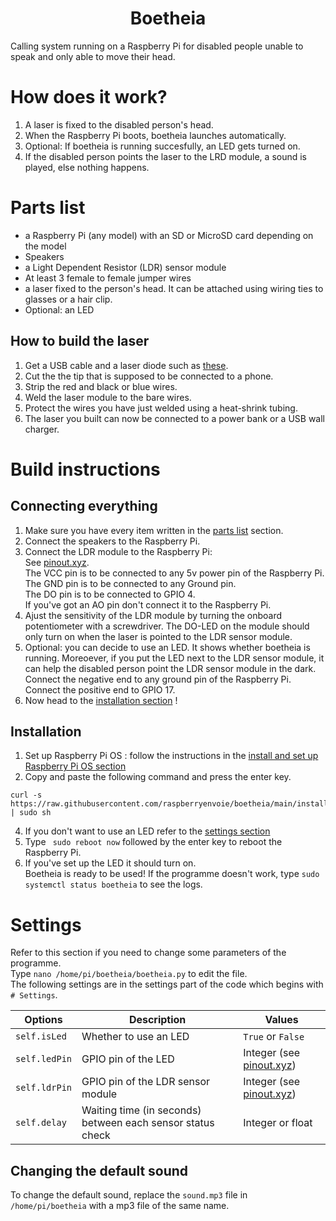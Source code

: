 <h1 align="center">Boetheia</h1>
<p>Calling system running on a Raspberry Pi for disabled people unable to speak and only able to move their head.</p>

# How does it work?
1. A laser is fixed to the disabled person's head.
2. When the Raspberry Pi boots, boetheia launches automatically.
3. Optional: If boetheia is running succesfully, an LED gets turned on.
4. If the disabled person points the laser to the LRD module, a sound is played, else nothing happens.

# Parts list
- a Raspberry Pi (any model) with an SD or MicroSD card depending on the model
- Speakers
- a Light Dependent Resistor (LDR) sensor module
- At least 3 female to female jumper wires
- a laser fixed to the person's head. It can be attached using wiring ties to glasses or a hair clip.
- Optional: an LED

## How to build the laser
1. Get a USB cable and a laser diode such as [these](https://www.amazon.com/HiLetgo-10pcs-650nm-Diode-Laser/dp/B071FT9HSV).
2. Cut the the tip that is supposed to be connected to a phone.
3. Strip the red and black or blue wires.
4. Weld the laser module to the bare wires.
5. Protect the wires you have just welded using a heat-shrink tubing.
6. The laser you built can now be connected to a power bank or a USB wall charger.

# Build instructions

## Connecting everything
1. Make sure you have every item written in the [parts list](https://github.com/raspberryenvoie/boetheia#parts-list) section.
2. Connect the speakers to the Raspberry Pi.
3. Connect the LDR module to the Raspberry Pi: \
See [pinout.xyz](https://pinout.xyz/). \
The VCC pin is to be connected to any 5v power pin of the Raspberry Pi. \
The GND pin is to be connected to any Ground pin. \
The DO pin is to be connected to GPIO 4. \
If you've got an AO pin don't connect it to the Raspberry Pi.
4. Ajust the sensitivity of the LDR module by turning the onboard potentiometer with a screwdriver. The DO-LED on the module should only turn on when the laser is pointed to the LDR sensor module.
5. Optional: you can decide to use an LED. It shows whether boetheia is running. Moreoever, if you put the LED next to the LDR sensor module, it can help the disabled person point the LDR sensor module in the dark. \
Connect the negative end to any ground pin of the Raspberry Pi.\
Connect the positive end to GPIO 17.
6. Now head to the [installation section](https://github.com/raspberryenvoie/boetheia#installation) !

## Installation
1. Set up Raspberry Pi OS : follow the instructions in the [install and set up Raspberry Pi OS section](https://github.com/raspberryenvoie/piRa1n/wiki/Install-piRa1n-on-a-Raspberry-Pi-4#1-install-and-set-up-raspberry-pi-os)
2. Copy and paste the following command and press the enter key.
```
curl -s https://raw.githubusercontent.com/raspberryenvoie/boetheia/main/install.sh | sudo sh
```
4. If you don't want to use an LED refer to the [settings section](https://github.com/raspberryenvoie/boetheia#parts-list)
3. Type ` sudo reboot now` followed by the enter key to reboot the Raspberry Pi.
4. If you've set up the LED it should turn on. \
Boetheia is ready to be used! If the programme doesn't work, type `sudo systemctl status boetheia` to see the logs.

# Settings
Refer to this section if you need to change some parameters of the programme. \
Type `nano /home/pi/boetheia/boetheia.py` to edit the file. \
The following settings are in the settings part of the code which begins with `# Settings`.

| Options               | Description                                               | Values
|-----------------------|-----------------------------------------------------------|------------------------------------------------
| `self.isLed`          | Whether to use an LED                                     | `True` or `False`
| `self.ledPin`         | GPIO pin of the LED                                       | Integer (see [pinout.xyz](https://pinout.xyz/))
| `self.ldrPin`         | GPIO pin of the LDR sensor module                         | Integer (see [pinout.xyz](https://pinout.xyz/))
| `self.delay`          | Waiting time (in seconds) between each sensor status check| Integer or float

## Changing the default sound
To change the default sound, replace the `sound.mp3` file in `/home/pi/boetheia` with a mp3 file of the same name.
